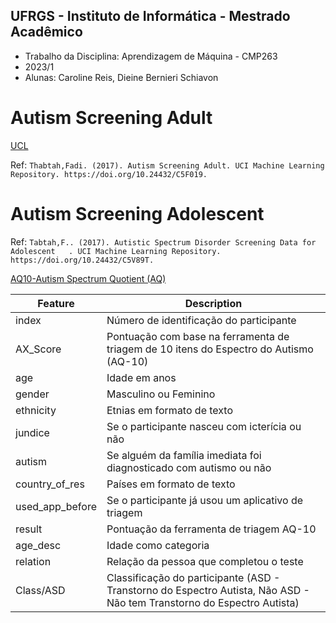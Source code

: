 ## UFRGS - Instituto de Informática - Mestrado Acadêmico
- Trabalho da Disciplina: Aprendizagem de Máquina - CMP263
- 2023/1
- Alunas: Caroline Reis, Dieine Bernieri Schiavon

# Autism Screening Adult
[UCL](https://archive.ics.uci.edu/dataset/426/autism+screening+adult)

Ref: `Thabtah,Fadi. (2017). Autism Screening Adult. UCI Machine Learning Repository. https://doi.org/10.24432/C5F019.`

# Autism Screening Adolescent
Ref: `Tabtah,F.. (2017). Autistic Spectrum Disorder Screening Data for Adolescent   . UCI Machine Learning Repository. https://doi.org/10.24432/C5V89T.`


[AQ10-Autism Spectrum Quotient (AQ) ](https://docs.autismresearchcentre.com/tests/AQ10.pdf)


| Feature           | Description                                                                                               |
|-------------------|-----------------------------------------------------------------------------------------------------------|
| index             | Número de identificação do participante                                                                   |
| AX_Score          | Pontuação com base na ferramenta de triagem de 10 itens do Espectro do Autismo (AQ-10)                   |
| age               | Idade em anos                                                                                             |
| gender            | Masculino ou Feminino                                                                                     |
| ethnicity         | Etnias em formato de texto                                                                                |
| jundice           | Se o participante nasceu com icterícia ou não                                                            |
| autism            | Se alguém da família imediata foi diagnosticado com autismo ou não                                      |
| country_of_res    | Países em formato de texto                                                                                |
| used_app_before   | Se o participante já usou um aplicativo de triagem                                                        |
| result            | Pontuação da ferramenta de triagem AQ-10                                                                  |
| age_desc          | Idade como categoria                                                                                      |
| relation          | Relação da pessoa que completou o teste                                                                   |
| Class/ASD         | Classificação do participante (ASD - Transtorno do Espectro Autista, Não ASD - Não tem Transtorno do Espectro Autista) |
